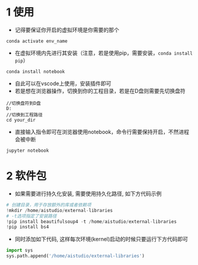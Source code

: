 # 1 使用
- 记得要保证你开启的虚拟环境是你需要的那个
```
conda activate env_name
```
- 在虚拟环境内先进行其安装（注意，若是使用pip，需要安装，`conda install pip`）
```
conda install notebook
```
- 自此可以在vscode上使用，安装插件即可
- 若是想在浏览器操作，切换到你的工程目录，若是在D盘则需要先切换盘符
```
//切换盘符到D盘
D:
//切换到工程路径
cd your_dir
```
- 直接输入指令即可在浏览器使用notebook，命令行需要保持开启，不然进程会被中断
```
jupyter notebook
```
# 2 软件包
- 如果需要进行持久化安装, 需要使用持久化路径, 如下方代码示例
```Python
# 创建目录，用于存放额外的库或者依赖项
!mkdir /home/aistudio/external-libraries
# -t选项指定了安装路径
!pip install beautifulsoup4 -t /home/aistudio/external-libraries
!pip install bs4
```
- 同时添加如下代码, 这样每次环境(kernel)启动的时候只要运行下方代码即可
```Python
import sys
sys.path.append('/home/aistudio/external-libraries')
```